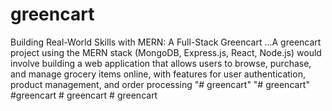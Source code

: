 # greencart
Building Real-World Skills with MERN: A Full-Stack Greencart ...A greencart project using the MERN stack (MongoDB, Express.js, React, Node.js) would involve building a web application that allows users to browse, purchase, and manage grocery items online, with features for user authentication, product management, and order processing
"# greencart" 
"# greencart" 
#greencart
#   g r e e n c a r t  
 #   g r e e n c a r t  
 